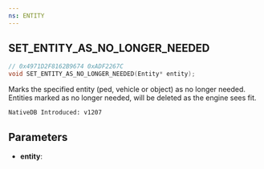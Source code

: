 ```yaml
---
ns: ENTITY
---
```

## SET_ENTITY_AS_NO_LONGER_NEEDED

```c
// 0x4971D2F8162B9674 0xADF2267C
void SET_ENTITY_AS_NO_LONGER_NEEDED(Entity* entity);
```

Marks the specified entity (ped, vehicle or object) as no longer needed.
Entities marked as no longer needed, will be deleted as the engine sees fit.

```
NativeDB Introduced: v1207
```

## Parameters
* **entity**:
